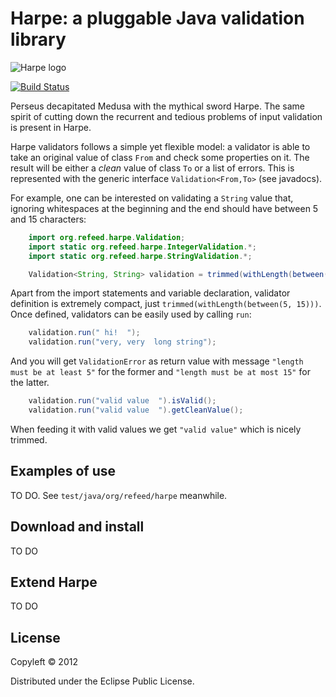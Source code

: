 Harpe: a pluggable Java validation library
==========================================

![Harpe logo](raw/master/logo.png)

[![Build Status](https://secure.travis-ci.org/sortega/harpe.png)](http://travis-ci.org/sortega/harpe)

Perseus decapitated Medusa with the mythical sword Harpe.  The same spirit of
cutting down the recurrent and tedious problems of input validation is present
in Harpe.

Harpe validators follows a simple yet flexible model: a validator is able to
take an original value of class `From` and check some properties on it.  The
result will be either a *clean* value of class `To` or a list of errors.  This
is represented with the generic interface `Validation<From,To>` (see
javadocs).

For example, one can be interested on validating a `String` value that,
ignoring whitespaces at the beginning and the end should have between 5 and 15
characters:

```java
    import org.refeed.harpe.Validation;
    import static org.refeed.harpe.IntegerValidation.*;
    import static org.refeed.harpe.StringValidation.*;

    Validation<String, String> validation = trimmed(withLength(between(5, 15)));
```

Apart from the import statements and variable declaration, validator
definition is extremely compact, just `trimmed(withLength(between(5, 15)))`.
Once defined, validators can be easily used by calling `run`:

```java
    validation.run(" hi!  ");
    validation.run("very, very  long string");
```

And you will get `ValidationError` as return value with message
`"length must be at least 5"` for the former and `"length must be at most 15"`
for the latter.

```java
    validation.run("valid value  ").isValid();
    validation.run("valid value  ").getCleanValue();
```

When feeding it with valid values we get `"valid value"` which is nicely trimmed.


Examples of use
---------------

TO DO. See `test/java/org/refeed/harpe` meanwhile.

Download and install
--------------------

TO DO

Extend Harpe
------------

TO DO


License
-------

Copyleft © 2012

Distributed under the Eclipse Public License.
